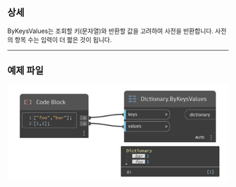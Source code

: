 ## 상세
ByKeysValues는 조회할 키(문자열)와 반환할 값을 고려하여 사전을 반환합니다. 사전의 항목 수는 입력이 더 짧은 것이 됩니다.
___
## 예제 파일

![ByKeysValues](./DesignScript.Builtin.Dictionary.ByKeysValues_img.jpg)

